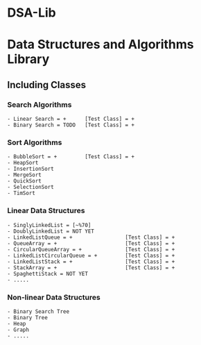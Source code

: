 # DSA-Lib

# Data Structures and Algorithms Library

## Including Classes

### Search Algorithms
    - Linear Search = +      [Test Class] = +
    - Binary Search = TODO   [Test Class] = +

### Sort Algorithms
    - BubbleSort = +         [Test Class] = +
    - HeapSort
    - InsertionSort
    - MergeSort
    - QuickSort
    - SelectionSort
    - TimSort

### Linear Data Structures
    - SinglyLinkedList = [~%70]
    - DoublyLinkedList = NOT YET
    - LinkedListQueue = +                 [Test Class] = +
    - QueueArray = +                      [Test Class] = +
    - CircularQueueArray = +              [Test Class] = +
    - LinkedListCircularQueue = +         [Test Class] = +
    - LinkedListStack = +                 [Test Class] = +
    - StackArray = +                      [Test Class] = +
    - SpaghettiStack = NOT YET
    - .....

### Non-linear Data Structures
    - Binary Search Tree
    - Binary Tree
    - Heap
    - Graph
    - .....
